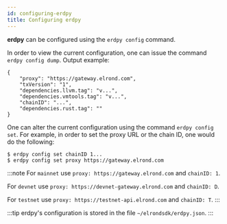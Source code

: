 ```yaml
---
id: configuring-erdpy
title: Configuring erdpy
---
```


**erdpy** can be configured using the `erdpy config` command.

In order to view the current configuration, one can issue the command `erdpy config dump`. Output example:

```
{
    "proxy": "https://gateway.elrond.com",
    "txVersion": "1",
    "dependencies.llvm.tag": "v...",
    "dependencies.vmtools.tag": "v...",
    "chainID": "...",
    "dependencies.rust.tag": ""
}
```

One can alter the current configuration using the command `erdpy config set`. For example, in order to set the proxy URL or the chain ID, one would do the following:

```
$ erdpy config set chainID 1...
$ erdpy config set proxy https://gateway.elrond.com
```

:::note
For `mainnet` use `proxy: https://gateway.elrond.com` and `chainID: 1`.

For `devnet` use `proxy: https://devnet-gateway.elrond.com` and `chainID: D`.

For `testnet` use `proxy: https://testnet-api.elrond.com` and `chainID: T`.
:::

:::tip
erdpy's configuration is stored in the file `~/elrondsdk/erdpy.json`.
:::
